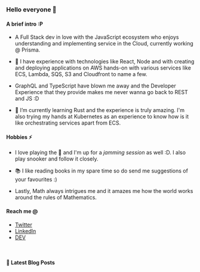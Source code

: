 ### Hello everyone 👋

#### A brief intro :P

- A Full Stack dev in love with the JavaScript ecosystem who enjoys understanding and implementing service in the Cloud, currently working @ Prisma.

- 🔭 I have experience with technologies like React, Node and with creating and deploying applications on AWS hands-on with various services like ECS, Lambda, SQS, S3 and Cloudfront to name a few.

- GraphQL and TypeScript have blown me away and the Developer Experience that they provide makes me never wanna go back to REST and JS :D

- 🌱 I’m currently learning Rust and the experience is truly amazing. I'm also trying my hands at Kubernetes as an experience to know how is it like orchestrating services apart from ECS.

#### Hobbies ⚡

- I love playing the 🎸 and I'm up for a _jamming session_ as well :D. I also play snooker and follow it closely.

- 📚 I like reading books in my spare time so do send me suggestions of your favourites :)

- Lastly, Math always intrigues me and it amazes me how the world works around the rules of Mathematics.

#### Reach me @

- [Twitter](https://twitter.com/ryands1701)
- [LinkedIn](https://www.linkedin.com/in/ryan-dsouza-880522125/)
- [DEV](https://dev.to/ryands17)

<br/>

#### 📕 Latest Blog Posts

<!-- BLOG-POST-LIST:START -->
<!-- BLOG-POST-LIST:END -->

